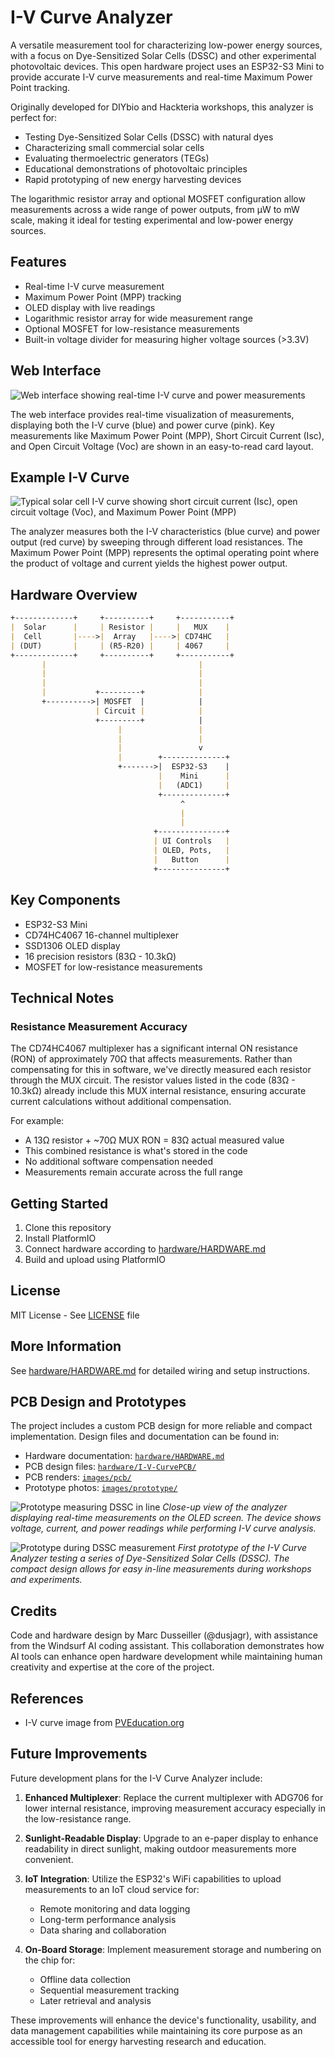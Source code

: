 # I-V Curve Analyzer

A versatile measurement tool for characterizing low-power energy sources, with a focus on Dye-Sensitized Solar Cells (DSSC) and other experimental photovoltaic devices. This open hardware project uses an ESP32-S3 Mini to provide accurate I-V curve measurements and real-time Maximum Power Point tracking.

Originally developed for DIYbio and Hackteria workshops, this analyzer is perfect for:

 
- Testing Dye-Sensitized Solar Cells (DSSC) with natural dyes
- Characterizing small commercial solar cells
- Evaluating thermoelectric generators (TEGs)
- Educational demonstrations of photovoltaic principles
- Rapid prototyping of new energy harvesting devices

The logarithmic resistor array and optional MOSFET configuration allow measurements across a wide range of power outputs, from µW to mW scale, making it ideal for testing experimental and low-power energy sources.

## Features

 
- Real-time I-V curve measurement
- Maximum Power Point (MPP) tracking
- OLED display with live readings
- Logarithmic resistor array for wide measurement range
- Optional MOSFET for low-resistance measurements
- Built-in voltage divider for measuring higher voltage sources (>3.3V)

## Web Interface
![Web interface showing real-time I-V curve and power measurements](./images/Screenshot_webinterface.jpg)

The web interface provides real-time visualization of measurements, displaying both the I-V curve (blue) and power curve (pink). Key measurements like Maximum Power Point (MPP), Short Circuit Current (Isc), and Open Circuit Voltage (Voc) are shown in an easy-to-read card layout.

## Example I-V Curve
![Typical solar cell I-V curve showing short circuit current (Isc), open circuit voltage (Voc), and Maximum Power Point (MPP)](./images/typical_IV_curve.jpg)

The analyzer measures both the I-V characteristics (blue curve) and power output (red curve) by sweeping through different load resistances. The Maximum Power Point (MPP) represents the optimal operating point where the product of voltage and current yields the highest power output.

## Hardware Overview
```markdown
+-------------+     +----------+     +-----------+
|  Solar      |     | Resistor |     |   MUX    |
|  Cell       |---->|  Array   |---->| CD74HC   |
| (DUT)       |     | (R5-R20) |     | 4067     |
+-------------+     +----------+     +-----------+
       |                                  |
       |                                  |
       |                                  |
       |           +---------+            |
       +---------->| MOSFET  |            |
                   | Circuit |            |
                   +---------+            |
                        |                 |
                        |                 |
                        |                 v
                        |        +--------------+
                        +------->|  ESP32-S3    |
                                 |    Mini      |
                                 |   (ADC1)     |
                                 +--------------+
                                      ^
                                      |
                                      |
                                +---------------+
                                | UI Controls   |
                                | OLED, Pots,   |
                                |   Button      |
                                +---------------+
```

## Key Components

 
- ESP32-S3 Mini
- CD74HC4067 16-channel multiplexer
- SSD1306 OLED display
- 16 precision resistors (83Ω - 10.3kΩ)
- MOSFET for low-resistance measurements

## Technical Notes
### Resistance Measurement Accuracy
The CD74HC4067 multiplexer has a significant internal ON resistance (RON) of approximately 70Ω that affects measurements. Rather than compensating for this in software, we've directly measured each resistor through the MUX circuit. The resistor values listed in the code (83Ω - 10.3kΩ) already include this MUX internal resistance, ensuring accurate current calculations without additional compensation.

For example:
 
- A 13Ω resistor + ~70Ω MUX RON = 83Ω actual measured value
- This combined resistance is what's stored in the code
- No additional software compensation needed
- Measurements remain accurate across the full range

## Getting Started
1. Clone this repository
2. Install PlatformIO
3. Connect hardware according to [hardware/HARDWARE.md](hardware/HARDWARE.md)
4. Build and upload using PlatformIO

## License
MIT License - See [LICENSE](LICENSE) file

## More Information
See [hardware/HARDWARE.md](hardware/HARDWARE.md) for detailed wiring and setup instructions.

## PCB Design and Prototypes
The project includes a custom PCB design for more reliable and compact implementation. Design files and documentation can be found in:
 
- Hardware documentation: [`hardware/HARDWARE.md`](hardware/HARDWARE.md)
- PCB design files: [`hardware/I-V-CurvePCB/`](hardware/I-V-CurvePCB/)
- PCB renders: [`images/pcb/`](images/pcb/)
- Prototype photos: [`images/prototype/`](images/prototype/)

![Prototype measuring DSSC in line](images/prototype/I-V-curve_DSSC_line.jpg)
*Close-up view of the analyzer displaying real-time measurements on the OLED screen. The device shows voltage, current, and power readings while performing I-V curve analysis.*

![Prototype during DSSC measurement](images/prototype/I-V-curve_DSSC_measurement.jpg)
*First prototype of the I-V Curve Analyzer testing a series of Dye-Sensitized Solar Cells (DSSC). The compact design allows for easy in-line measurements during workshops and experiments.*

## Credits
Code and hardware design by Marc Dusseiller (@dusjagr), with assistance from the Windsurf AI coding assistant. This collaboration demonstrates how AI tools can enhance open hardware development while maintaining human creativity and expertise at the core of the project.

## References
- I-V curve image from [PVEducation.org](https://www.pveducation.org/pvcdrom/solar-cell-operation/iv-curve)

## Future Improvements
Future development plans for the I-V Curve Analyzer include:

1. **Enhanced Multiplexer**: Replace the current multiplexer with ADG706 for lower internal resistance, improving measurement accuracy especially in the low-resistance range.

2. **Sunlight-Readable Display**: Upgrade to an e-paper display to enhance readability in direct sunlight, making outdoor measurements more convenient.

3. **IoT Integration**: Utilize the ESP32's WiFi capabilities to upload measurements to an IoT cloud service for:
   - Remote monitoring and data logging
   - Long-term performance analysis
   - Data sharing and collaboration

4. **On-Board Storage**: Implement measurement storage and numbering on the chip for:
   - Offline data collection
   - Sequential measurement tracking
   - Later retrieval and analysis

These improvements will enhance the device's functionality, usability, and data management capabilities while maintaining its core purpose as an accessible tool for energy harvesting research and education.
